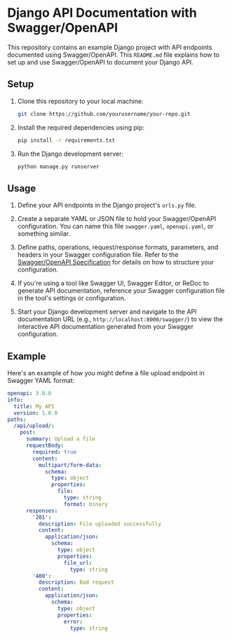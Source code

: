 # Django API Documentation with Swagger/OpenAPI

This repository contains an example Django project with API endpoints documented using Swagger/OpenAPI. This `README.md` file explains how to set up and use Swagger/OpenAPI to document your Django API.

## Setup

1. Clone this repository to your local machine:

    ```bash
    git clone https://github.com/yourusername/your-repo.git
    ```

2. Install the required dependencies using pip:

    ```bash
    pip install -r requirements.txt
    ```

3. Run the Django development server:

    ```bash
    python manage.py runserver
    ```

## Usage

1. Define your API endpoints in the Django project's `urls.py` file.

2. Create a separate YAML or JSON file to hold your Swagger/OpenAPI configuration. You can name this file `swagger.yaml`, `openapi.yaml`, or something similar.

3. Define paths, operations, request/response formats, parameters, and headers in your Swagger configuration file. Refer to the [Swagger/OpenAPI Specification](https://swagger.io/specification/) for details on how to structure your configuration.

4. If you're using a tool like Swagger UI, Swagger Editor, or ReDoc to generate API documentation, reference your Swagger configuration file in the tool's settings or configuration.

5. Start your Django development server and navigate to the API documentation URL (e.g., `http://localhost:8000/swagger/`) to view the interactive API documentation generated from your Swagger configuration.

## Example

Here's an example of how you might define a file upload endpoint in Swagger YAML format:

```yaml
openapi: 3.0.0
info:
  title: My API
  version: 1.0.0
paths:
  /api/upload/:
    post:
      summary: Upload a file
      requestBody:
        required: true
        content:
          multipart/form-data:
            schema:
              type: object
              properties:
                file:
                  type: string
                  format: binary
      responses:
        '201':
          description: File uploaded successfully
          content:
            application/json:
              schema:
                type: object
                properties:
                  file_url:
                    type: string
        '400':
          description: Bad request
          content:
            application/json:
              schema:
                type: object
                properties:
                  error:
                    type: string
